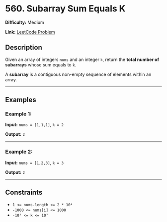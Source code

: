 # 560. Subarray Sum Equals K

**Difficulty:** Medium

**Link:** [LeetCode Problem](https://leetcode.com/problems/subarray-sum-equals-k/)

## Description

Given an array of integers `nums` and an integer `k`, return the **total number of subarrays** whose sum equals to `k`.

A **subarray** is a contiguous non-empty sequence of elements within an array.

---

## Examples

### Example 1:

**Input:**
`nums = [1,1,1]`, `k = 2`

**Output:**
`2`

---

### Example 2:

**Input:**
`nums = [1,2,3]`, `k = 3`

**Output:**
`2`

---

## Constraints

- `1 <= nums.length <= 2 * 10⁴`
- `-1000 <= nums[i] <= 1000`
- `-10⁷ <= k <= 10⁷`
